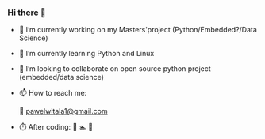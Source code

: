 ### Hi there 👋

- 🔭 I’m currently working on my Masters'project (Python/Embedded?/Data Science)
- 🌱 I’m currently learning Python and Linux
- 👯 I’m looking to collaborate on open source python project (embedded/data science) 
- 📫 How to reach me: 

    📧 pawelwitala1@gmail.com

- ⏱️ After coding:
    🚴 🏊 🚗
